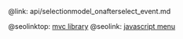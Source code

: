 @link: api/selectionmodel_onafterselect_event.md

@seolinktop: [mvc library](https://webix.com)
@seolink: [javascript menu](https://webix.com/widget/menu/)